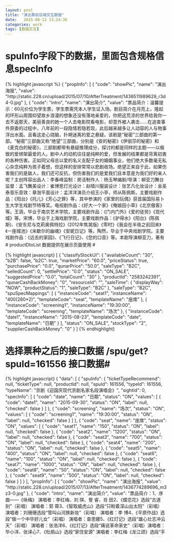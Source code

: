 ```yaml
---
layout: post
title: "演出票前后端交互数据"
date:   2015-08-12 13:24:36
categories: work 
tags: [数据交互]
---	
```


# spuInfo字段下的数据，里面包含规格信息specInfo #

<div style="height: 500px; overflow: auto;">
{% highlight javascript %}
	{
        "propInfo": [
            {
                "code": "showPic",
                "name": "演出海报",
                "value": "http://static.228.cn/upload/2015/07/10/AfterTreatment/1436511989629_r3d4-0.jpg"
            },
            {
                "code": "intro",
                "name": "演出简介",
                "value": "票品简介：温馨提示：60元价位为学生票，学生票需凭本人学生证入场。剧目简介在月亮上，隆起的环形山周围仰望故乡浪漫的想象还没有落地亲爱的，你把这荒凉的世界给我你一去不返那天，美丽善良的她一个人去电影院看电影，却意外被人袭击......在追查事件原委的过程中，八年前的一段隐情若隐若现，此后越来越多让人动容的人与物事浮出水面。且看这走心烧脑，扑朔迷离的爱之悬疑。该剧是“秘密”三部曲的第一部。“秘密”三部曲又称“绝望”三部曲，分别是《安的秘密》《伊丽莎的秘密》和《麦克白的秘密》，三部剧都带有悬疑推理成分，探讨的都是同样的主题——以极致的爱绑架最爱的人。剧中人的动机往往是纯粹的爱，但发展的结果都是背离初衷的各种伤害。正如同父母总以爱的名义支配子女的婚姻事业，他们绝大多数毫无私心杂念纯粹为孩子着想，但这样的安排常常以悲剧收场。绝望正来自于此，如果伤害我们的是敌人，我们还可反抗，但伤害我们的是爱我们且本意是为我们好的亲人呢？主创阵容出品人：李春峰监制：房洁制作人：杨玉琴编剧/导演：柳亚刀舞台监督：孟飞舞美设计：崔博思灯光设计：赵晴川服装设计：张艺凡化妆设计：金圣泰音乐音效：章澍平面设计：孟洋洋演员介绍王小亭，师从陈佩斯。主要戏剧作品：《阳台》《托儿》《芳心之罪》等，其中参演的《家里的玩偶》获首届国际易卜生大学生戏剧节特等奖。电视剧作品：《好大一个家》《俺娘田小草》《北京傲客》等。王涵，毕业于南京艺术学院，主要戏剧作品：《门内门外》《爱的徒劳》《现代城》等。宋博，毕业于上海戏剧学院，主要戏剧作品：《驴得水》《阳台》(陈佩斯)、《安东尼与克莉奥佩特拉》(2012年焦晃版)《零时》《我会在半夜之前回来》《一座城池》《米歇尔的幽魂》《安妮日记》等。陶然，毕业于中央戏剧学院。主要戏剧作品：《远去的家园》、《飞行日记》、《您的口音》等。本剧导演柳亚刀，著有《时间顺序》《不如私奔》，导演有《人民公敌2008》《哈喽，BANK》等剧，编剧有《伊丽莎的秘密》（绝望三部曲）《爱情托拉斯》《螺丝裘丝》等。a)演出详情仅供参考，具体信息以现场为准；b)1.2米以下儿童谢绝入场，1.2米以上儿童需持票入场。"
            }
        ],
        "sightId": 0,
        "specInfo": [
            {
                "code": "date",
                "name": "日期",
                "status": "ON",
                "values": [
                    {
                        "checked": true,
                        "code": "date1",
                        "name": "2015-08-23",
                        "status": "ON"
                    },
                    {
                        "checked": false,
                        "code": "date2",
                        "name": "2015-08-22",
                        "status": "ON"
                    }
                ]
            },
            {
                "code": "screening",
                "name": "场次",
                "status": "ON",
                "values": [
                    {
                        "checked": true,
                        "code": "screening1",
                        "name": "19:30:00",
                        "status": "ON"
                    }
                ]
            },
            {
                "code": "seat",
                "name": "座席",
                "status": "ON",
                "values": [
                    {
                        "checked": true,
                        "code": "seat1",
                        "name": "400(280*2)",
                        "status": "ON"
                    },
                    {
                        "checked": false,
                        "code": "seat2",
                        "name": "180",
                        "status": "ON"
                    }
                ]
            }
        ],
        "spuId": 161593,
        "typeId": 161593,
        "typeName": "谁能猜出结局—烧脑爱之推理《安的秘密》",
        "validItems": [
            {
                "parPrice": "",
                "specCodes": [
                    "seat1",
                    "screening1",
                    "date1"
                ]
            },
            {
                "parPrice": "",
                "specCodes": [
                    "seat1",
                    "date2",
                    "screening1"
                ]
            }
        ]
    }
{% endhighlight %}
</div>
# productDtoList 数据提供在展示页面使用 #

{% highlight javascript}
[
    {
        "classifyStockUI": {
            "availableCount": "30",
            "b2B": false,
            "b2C": true,
            "marketPrice": "60.0",
            "priceStatus": true,
            "purchasePrice": "0.0",
            "qunarPrice": "50.0",
            "saleType": "B2C",
            "selledCount": 0,
            "settlePrice": "0.0",
            "status": "ON_SALE",
            "suggestedPrice": "0.0",
            "totalCount": "30"
        },
        "productId": "2583242391",
        "qunarCashBackMoney": "0",
        "resourceId": "",
        "saleTime": {
            "displayWay": "NOW",
            "productStatus": "1",
            "saleType": "B2C"
        },
        "saleType": "B2C",
        "spuSpecMappings": [
            {
                "instanceCode": "seat1",
                "instanceName": "400(280*2)",
                "templateCode": "seat",
                "templateName": "座席"
            },
            {
                "instanceCode": "screening1",
                "instanceName": "19:30:00",
                "templateCode": "screening",
                "templateName": "场次"
            },
            {
                "instanceCode": "date1",
                "instanceName": "2015-08-23",
                "templateCode": "date",
                "templateName": "日期"
            }
        ],
        "status": "ON_SALE",
        "stockType": "2",
        "supplierCashBackMoney": "0"
    }
]
{% endhighlight}


# 选择票种之后的接口数据 /spu/get?spuId=161556 接口数据#

<div style="height: 500px; overflow: auto;">
{% highlight javascript}
{
    "data": [
        {
            "spuInfo": {
                "ticketTypeRecommend": null,
                "ticketType": null,
                "productId": null,
                "spuId": 161556,
                "typeId": 161556,
                "typeName": "京剧《迎国庆现代京剧名家名段演唱会》",
                "sightId": 0,
                "specInfo": [
                    {
                        "code": "date",
                        "name": "日期",
                        "status": "ON",
                        "values": [
                            {
                                "code": "date1",
                                "name": "2015-09-30",
                                "status": "ON",
                                "label": null,
                                "checked": false
                            }
                        ]
                    },
                    {
                        "code": "screening",
                        "name": "场次",
                        "status": "ON",
                        "values": [
                            {
                                "code": "screening1",
                                "name": "19:30:00",
                                "status": "ON",
                                "label": null,
                                "checked": false
                            }
                        ]
                    },
                    {
                        "code": "seat",
                        "name": "座席",
                        "status": "ON",
                        "values": [
                            {
                                "code": "seat1",
                                "name": "150",
                                "status": "ON",
                                "label": null,
                                "checked": false
                            },
                            {
                                "code": "seat2",
                                "name": "1200",
                                "status": "ON",
                                "label": null,
                                "checked": false
                            },
                            {
                                "code": "seat3",
                                "name": "700",
                                "status": "ON",
                                "label": null,
                                "checked": false
                            },
                            {
                                "code": "seat4",
                                "name": "200",
                                "status": "ON",
                                "label": null,
                                "checked": false
                            },
                            {
                                "code": "seat5",
                                "name": "400",
                                "status": "ON",
                                "label": null,
                                "checked": false
                            },
                            {
                                "code": "seat6",
                                "name": "100",
                                "status": "ON",
                                "label": null,
                                "checked": false
                            },
                            {
                                "code": "seat7",
                                "name": "1000",
                                "status": "ON",
                                "label": null,
                                "checked": false
                            },
                            {
                                "code": "seat8",
                                "name": "50",
                                "status": "ON",
                                "label": null,
                                "checked": false
                            },
                            {
                                "code": "seat9",
                                "name": "500",
                                "status": "ON",
                                "label": null,
                                "checked": false
                            }
                        ]
                    }
                ],
                "propInfo": [
                    {
                        "code": "showPic",
                        "name": "演出海报",
                        "value": "http://static.228.cn/upload/2015/07/13/AfterTreatment/1436774289696_m3z3-0.jpg"
                    },
                    {
                        "code": "intro",
                        "name": "演出简介",
                        "value": "票品简介：1、序 曲——《咏梅》   演唱者：李红梅、刘 琪、訾 睿、肖 田2、《蝶恋花》选段“古道别”（彩唱）  演唱者：郭 霄3、《智取威虎山》选段“只盼着深山出太阳”（彩唱）  演唱者：刘珊珊选段“管叫山河换新妆”（彩唱）   演唱者：李 博4、《平原作战》选段“做一个中华好儿女”（彩唱）  演唱者：查思娜5、《红灯记》选段“雄心壮志冲云天”（彩唱）   演唱者：张浩洋6、《红灯记》选段“痛说革命家史”（彩唱）演唱者：毕小洋、张译心7、《杜鹃山》选段“家住安源”           演唱者：李红梅《龙江颂》选段“手捧宝书满心暖”8、《白毛女》选段“扎红头绳”         演唱者：黄炳强、吕慧敏9、《海港》选段“一石激起千层浪”       演唱者：魏积军《奇袭白虎团》选段“决不让美李匪帮一人逃窜”10、《红色娘子军》选段“永葆这战斗青春”        演唱者：陈淑芳选段“接过红旗肩上扛”11、《江姐》选段“春蚕到死丝不断”        演唱者：李海燕12、毛主席诗词《蝶恋花?答李淑一》  演唱者：李世济、李海燕、杨 磊13、《沙家浜》选段“祖国的好山河寸土不让”     演唱者：谭孝曾14、《红灯记》选段“革命的火焰一定要大放光芒”  演唱者：赵葆秀《沙家浜》选段“军民鱼水情”          演唱者：赵葆秀、谭孝曾15、《沙家浜》选段“要学那泰山顶上一青松”     领 唱：谭孝曾 　　　　演唱者：黄炳强、李 博、张浩洋、马 磊、杨 超*具体信息以现场演出为准a)演出详情仅供参考，具体信息以现场为准；b)1.2米以下儿童谢绝入场，1.2米以上儿童需持票入场。"
                    },
                    {
                        "code": "seatPic",
                        "name": "座位图",
                        "value": "http://static.228.cn/upload/2015/07/13/1436777811554_t5u8_m1.jpg"
                    },
                    {
                        "code": "showDate",
                        "name": "演出日期",
                        "value": "2015-09-30"
                    }
                ],
                "validItems": [
                    {
                        "specCodes": [
                            "seat1",
                            "screening1",
                            "date1"
                        ],
                        "parPrice": null
                    },
                    {
                        "specCodes": [
                            "seat2",
                            "screening1",
                            "date1"
                        ],
                        "parPrice": null
                    },
                    {
                        "specCodes": [
                            "seat3",
                            "screening1",
                            "date1"
                        ],
                        "parPrice": null
                    },
                    {
                        "specCodes": [
                            "seat4",
                            "screening1",
                            "date1"
                        ],
                        "parPrice": null
                    },
                    {
                        "specCodes": [
                            "seat5",
                            "screening1",
                            "date1"
                        ],
                        "parPrice": null
                    },
                    {
                        "specCodes": [
                            "seat6",
                            "screening1",
                            "date1"
                        ],
                        "parPrice": null
                    },
                    {
                        "specCodes": [
                            "seat7",
                            "screening1",
                            "date1"
                        ],
                        "parPrice": null
                    },
                    {
                        "specCodes": [
                            "seat8",
                            "screening1",
                            "date1"
                        ],
                        "parPrice": null
                    },
                    {
                        "specCodes": [
                            "screening1",
                            "date1",
                            "seat9"
                        ],
                        "parPrice": null
                    }
                ]
            }
        }
    ],
    "ret": true
}
{% endhighlight}
</div>


